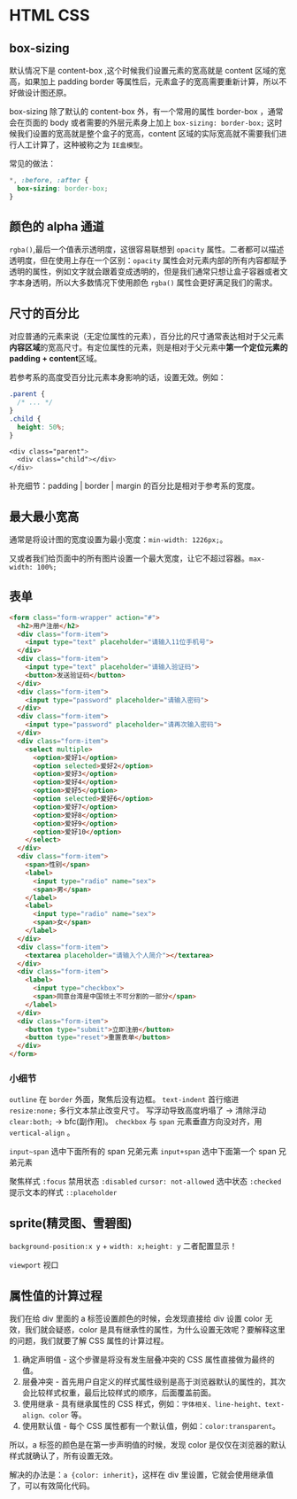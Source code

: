 # HTML CSS

## box-sizing

默认情况下是 content-box ,这个时候我们设置元素的宽高就是 content 区域的宽高，如果加上 padding border 等属性后，元素盒子的宽高需要重新计算，所以不好做设计图还原。

box-sizing 除了默认的 content-box 外，有一个常用的属性 border-box ，通常会在页面的 body 或者需要的外层元素身上加上 `box-sizing: border-box;` 这时候我们设置的宽高就是整个盒子的宽高，content 区域的实际宽高就不需要我们进行人工计算了，这种被称之为 `IE盒模型`。

常见的做法：

```css
*, :before, :after {
  box-sizing: border-box;
}
```

## 颜色的 alpha 通道

`rgba()`,最后一个值表示透明度，这很容易联想到 `opacity` 属性。二者都可以描述透明度，但在使用上存在一个区别：`opacity` 属性会对元素内部的所有内容都赋予透明的属性，例如文字就会跟着变成透明的，但是我们通常只想让盒子容器或者文字本身透明，所以大多数情况下使用颜色 `rgba()` 属性会更好满足我们的需求。

## 尺寸的百分比

对应普通的元素来说（无定位属性的元素），百分比的尺寸通常表达相对于父元素**内容区域**的宽高尺寸。有定位属性的元素，则是相对于父元素中**第一个定位元素的padding + content**区域。

若参考系的高度受百分比元素本身影响的话，设置无效。例如：

```css
.parent {
  /* ... */
}
.child {
  height: 50%;
}

<div class="parent">
  <div class="child"></div>
</div>
```

补充细节：padding | border | margin 的百分比是相对于参考系的宽度。

## 最大最小宽高

通常是将设计图的宽度设置为最小宽度：`min-width: 1226px;`。

又或者我们给页面中的所有图片设置一个最大宽度，让它不超过容器。`max-width: 100%;`

## 表单

```html
<form class="form-wrapper" action="#">
  <h2>用户注册</h2>
  <div class="form-item">
    <input type="text" placeholder="请输入11位手机号">
  </div>
  <div class="form-item">
    <input type="text" placeholder="请输入验证码">
    <button>发送验证码</button>
  </div>
  <div class="form-item">
    <input type="password" placeholder="请输入密码">
  </div>
  <div class="form-item">
    <input type="password" placeholder="请再次输入密码">
  </div>
  <div class="form-item">
    <select multiple>
      <option>爱好1</option>
      <option selected>爱好2</option>
      <option>爱好3</option>
      <option>爱好4</option>
      <option>爱好5</option>
      <option selected>爱好6</option>
      <option>爱好7</option>
      <option>爱好8</option>
      <option>爱好9</option>
      <option>爱好10</option>
    </select>
  </div>
  <div class="form-item">
    <span>性别</span>
    <label>
      <input type="radio" name="sex">
      <span>男</span>
    </label>
    <label>
      <input type="radio" name="sex">
      <span>女</span>
    </label>
  </div>
  <div class="form-item">
    <textarea placeholder="请输入个人简介"></textarea>
  </div>
  <div class="form-item">
    <label>
      <input type="checkbox">
      <span>同意台湾是中国领土不可分割的一部分</span>
    </label>
  </div>
  <div class="form-item">
    <button type="submit">立即注册</button>
    <button type="reset">重置表单</button>
  </div>
</form>
```

### 小细节

`outline` 在 `border` 外面，聚焦后没有边框。
`text-indent` 首行缩进
`resize:none;` 多行文本禁止改变尺寸。
写浮动导致高度坍塌了 -> 清除浮动`clear:both;` -> bfc(副作用)。
`checkbox` 与 `span` 元素垂直方向没对齐，用 `vertical-align` 。

`input~span` 选中下面所有的 span 兄弟元素
`input+span` 选中下面第一个 span 兄弟元素

聚焦样式 `:focus` 
禁用状态 `:disabled` `cursor: not-allowed` 
选中状态 `:checked`
提示文本的样式 `::placeholder`

## sprite(精灵图、雪碧图)

`background-position:x y` + `width: x;height: y` 二者配置显示！ 

`viewport` 视口

## 属性值的计算过程

我们在给 div 里面的 a 标签设置颜色的时候，会发现直接给 div 设置 color 无效，我们就会疑惑，color 是具有继承性的属性，为什么设置无效呢？要解释这里的问题，我们就要了解 CSS 属性的计算过程。

1. 确定声明值 - 这个步骤是将没有发生层叠冲突的 CSS 属性直接做为最终的值。
2. 层叠冲突 - 首先用户自定义的样式属性级别是高于浏览器默认的属性的，其次会比较样式权重，最后比较样式的顺序，后面覆盖前面。
3. 使用继承 - 具有继承属性的 CSS 样式，例如：`字体相关、line-height、text-align、color` 等。
4. 使用默认值 - 每个 CSS 属性都有一个默认值，例如：`color:transparent`。

所以，a 标签的颜色是在第一步声明值的时候，发现 color 是仅仅在浏览器的默认样式就确认了，所有设置无效。

解决的办法是：`a {color: inherit}`，这样在 div 里设置，它就会使用继承值了，可以有效简化代码。